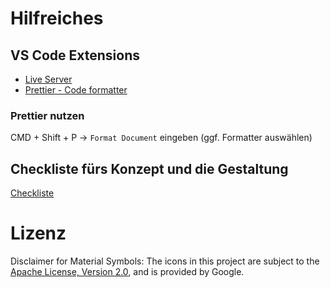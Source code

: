 # Hilfreiches

## VS Code Extensions

- [Live Server](https://marketplace.visualstudio.com/items?itemName=ritwickdey.LiveServer)
- [Prettier - Code formatter](https://marketplace.visualstudio.com/items?itemName=esbenp.prettier-vscode)

### Prettier nutzen

CMD + Shift + P -> `Format Document` eingeben (ggf. Formatter auswählen)

## Checkliste fürs Konzept und die Gestaltung

[Checkliste](https://github.com/TomSoerr/TomSoerr/blob/main/checkliste-marketingkonzept.md)

# Lizenz

Disclaimer for Material Symbols: The icons in this project are subject to the [Apache License, Version 2.0](https://www.apache.org/licenses/LICENSE-2.0.txt), and is provided by Google.
